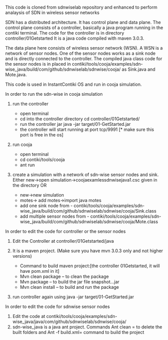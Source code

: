 This code is cloned from sdnwiselab repository and enhanced to perform analaysis of SDN in wireless sensor networks

SDN has a distributed architecture. It has control plane and data plane. The control plane consists of a controller, 
basically a java program running in the contiki terminal. 
The code for the controller is in directory controller/01Getstarted
It is a java code compiled with maven 3.0.3. 

The data plane here consists of wireless sensor network (WSN). A WSN is a network of sensor nodes. 
One of the sensor nodes works as a sink node and is directly connected to the controller.
The compiled java class code for the sensor nodes is in placed in contiki/tools/cooja/examples/sdn-wise_java/build/com/github/sdnwiselab/sdnwise/cooja/ as Sink.java and Mote.java.

This code is used in InstantContiki OS and run in cooja simulation. 

In order to run the sdn-wise in cooja simulation
1. run the controller
	- open terminal
	- cd into the controller directory
	cd controller/01Getstarted/
	- run the controller jar
	java -jar target/01-GetStarted.jar
	- the controller will start running at port tcp/9991 [* make sure this port is free in the os]

2. run cooja
	- open terminal
	- cd contiki/tools/cooja
	- ant run

3. create a simulation with a network of sdn-wise sensor nodes and sink.
Either new->open simulation->coojaexamlessdnwisejava1.csc given in the directory
OR
	- new->new simulation
	- motes-> add motes->import java motes
	- add one sink node from - contiki/tools/cooja/examples/sdn-wise_java/build/com/github/sdnwiselab/sdnwise/cooja/Sink.class
	- add multiple sensor nodes from - contiki/tools/cooja/examples/sdn-wise_java/build/com/github/sdnwiselab/sdnwise/cooja/Mote.class
	
	
In order to edit the code for controller or the sensor nodes
1. Edit the Controller at controller/01Getstarted/java	
2. It is a maven project. (Make sure you have mvn 3.0.3 only and not higher versions)
	- Command to build maven project:[the controller 01Getstarted, it will have pom.xml in it]
	- Mvn clean package – to clean the package
	- Mvn package – to build the jar file snapshot…jar
	- Mvn clean install – to build and run the package

3. run controller again using
java -jar target/01-GetStarted.jar	
	


In order to edit the code for sdnwise sensor nodes
1. Edit the code at contiki/tools/cooja/examples/sdn-wise_java/java/com/github/sdnwiselab/sdnwise/cooja/
2. sdn-wise_java is a java ant project. Commands
Ant clean = to delete the built folders and
Ant -f build.xml= command to build the project

